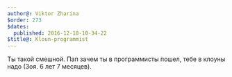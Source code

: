 ```yaml
---
author@: Viktor Zharina
$order: 273
$dates:
  published: 2016-12-18-10-34-22
$title@: Kloun-programmist
---
```

Ты такой смешной. Пап зачем ты в программисты пошел, тебе в клоуны надо (Зоя. 6 лет 7 месяцев).
